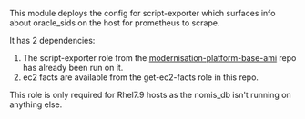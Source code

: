 This module deploys the config for script-exporter which surfaces info about oracle_sids on the host for prometheus to scrape.

It has 2 dependencies:

1. The script-exporter role from the [modernisation-platform-base-ami](https://github.com/ministryofjustice/modernisation-platform-ami-builds/tree/main/ansible/roles/script-exporter) repo has already been run on it.
2. ec2 facts are available from the get-ec2-facts role in this repo.

This role is only required for Rhel7.9 hosts as the nomis_db isn't running on anything else.